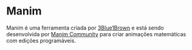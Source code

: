 # Manim

Manim é uma ferramenta criada por [3Blue1Brown](https://www.3blue1brown.com/) e está sendo desenvolvida por [Manim Community](https://github.com/ManimCommunity/manim/) para criar animações matemáticas com edições programáveis. 
